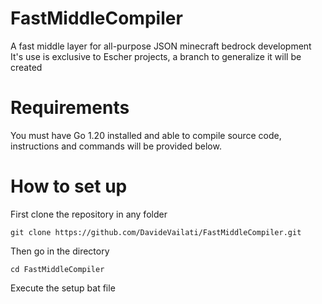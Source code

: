 # FastMiddleCompiler
A fast middle layer for all-purpose JSON minecraft bedrock development
It's use is exclusive to Escher projects, a branch to generalize it will be created
# Requirements
You must have Go 1.20 installed and able to compile source code, instructions and commands will be provided below.
# How to set up
First clone the repository in any folder 
```shell
git clone https://github.com/DavideVailati/FastMiddleCompiler.git
```
Then go in the directory
```shell
cd FastMiddleCompiler
```
Execute the setup bat file